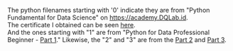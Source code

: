 The python filenames starting with '0' indicate they are from "Python Fundamental for Data Science" on https://academy.DQLab.id. <br>
The certificate I obtained can be seen <a href="https://academy.dqlab.id/certificate/pdf/DQLABINTP1NPKSUI">here</a>.<br>
And the ones starting with "1" are from "Python for Data Professional Beginner - <a href="https://academy.dqlab.id/certificate/pdf/DQLABINTP1CCOWHJ">Part 1</a>." Likewise, the "2" and "3" are from the <a href="https://academy.dqlab.id/certificate/pdf/DQLABINTP1UMRECF">Part 2</a> and <a href="https://academy.dqlab.id/certificate/pdf/DQLABINTP1CBGJQS">Part 3</a>.<br>
